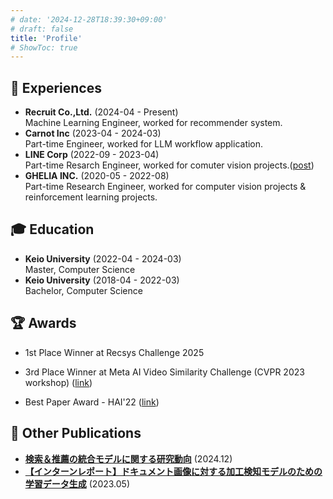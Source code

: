 ```yaml
---
# date: '2024-12-28T18:39:30+09:00'
# draft: false
title: 'Profile'
# ShowToc: true
---
```



## 💼 Experiences
- **Recruit Co.,Ltd.** (2024-04 - Present)  
  Machine Learning Engineer, worked for recommender system.
- **Carnot Inc** (2023-04 - 2024-03)  
  Part-time Engineer, worked for LLM workflow application.
- **LINE Corp** (2022-09 - 2023-04)  
  Part-time Resarch Engineer, worked for comuter vision projects.([post](https://engineering.linecorp.com/ja/blog/training-data-generation-for-processing-detection-model-for-document-images))
- **GHELIA INC.** (2020-05 - 2022-08)  
  Part-time Research Engineer, worked for computer vision projects & reinforcement learning projects.

## 🎓 Education
- **Keio University** (2022-04 - 2024-03)  
Master, Computer Science
- **Keio University** (2018-04 - 2022-03)  
Bachelor, Computer Science

## 🏆 Awards
- 1st Place Winner at Recsys Challenge 2025

- 3rd Place Winner at Meta AI Video Similarity Challenge (CVPR 2023 workshop)
([link](https://www.drivendata.org/competitions/101/meta-video-similarity-descriptor/leaderboard/))

- Best Paper Award - HAI'22
([link](https://hai-conference.net/hai2022/2023/01/02/hai-2022-awards/))

## 📝 Other Publications
- [**検索＆推薦の統合モデルに関する研究動向**](https://blog.recruit.co.jp/data/articles/yomujiro_part2/) (2024.12)
- [**【インターンレポート】ドキュメント画像に対する加工検知モデルのための学習データ生成**](https://engineering.linecorp.com/ja/blog/training-data-generation-for-processing-detection-model-for-document-images) (2023.05)
